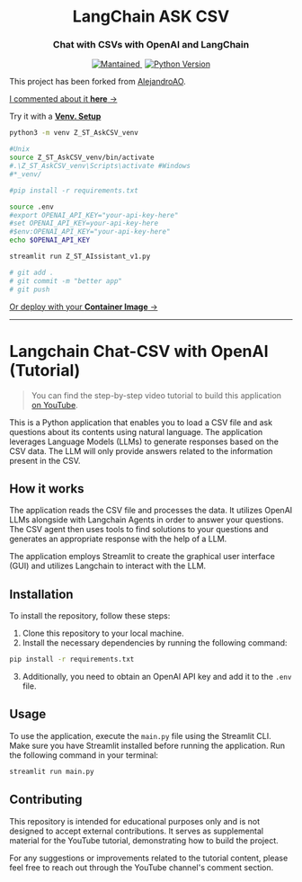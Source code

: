 <div align="center">
  <h1>LangChain ASK CSV</h1>
</div>

<div align="center">
  <h3>Chat with CSVs with OpenAI and LangChain</h3>
</div>


<div align="center">
  <a href="https://github.com/JAlcocerT/Streamlit-AIssistant" style="margin-right: 5px;">
    <img alt="Mantained" src="https://img.shields.io/badge/Maintained%3F-yes-green.svg" />
  </a>
  <a href="https://www.python.org/downloads/release">
    <img alt="Python Version" src="https://img.shields.io/badge/python-3.10-blue.svg" />
  </a>
</div>

This project has been forked from [AlejandroAO](https://github.com/alejandro-ao/langchain-ask-csv).

[I commented about it **here** →](https://jalcocert.github.io//JAlcocerT/how-to-chat-with-pdfs)

Try it with a [**Venv. Setup**](https://jalcocert.github.io/JAlcocerT/useful-python-stuff/)
```sh
python3 -m venv Z_ST_AskCSV_venv

#Unix
source Z_ST_AskCSV_venv/bin/activate
#.\Z_ST_AskCSV_venv\Scripts\activate #Windows
#*_venv/

#pip install -r requirements.txt

source .env
#export OPENAI_API_KEY="your-api-key-here"
#set OPENAI_API_KEY=your-api-key-here
#$env:OPENAI_API_KEY="your-api-key-here"
echo $OPENAI_API_KEY

streamlit run Z_ST_AIssistant_v1.py

# git add .
# git commit -m "better app"
# git push
```

[Or deploy with your **Container Image** →](https://github.com/JAlcocerT/langchain-ask-csv/Z_Deploy_Me)


---

# Langchain Chat-CSV with OpenAI (Tutorial)
> You can find the step-by-step video tutorial to build this application [on YouTube](https://youtu.be/tjeti5vXWOU).

This is a Python application that enables you to load a CSV file and ask questions about its contents using natural language. The application leverages Language Models (LLMs) to generate responses based on the CSV data. The LLM will only provide answers related to the information present in the CSV.

## How it works

The application reads the CSV file and processes the data. It utilizes OpenAI LLMs alongside with Langchain Agents in order to answer your questions. The CSV agent then uses tools to find solutions to your questions and generates an appropriate response with the help of a LLM.

The application employs Streamlit to create the graphical user interface (GUI) and utilizes Langchain to interact with the LLM.

## Installation

To install the repository, follow these steps:

1. Clone this repository to your local machine.
2. Install the necessary dependencies by running the following command:

```sh
pip install -r requirements.txt
```

3. Additionally, you need to obtain an OpenAI API key and add it to the `.env` file.

## Usage

To use the application, execute the `main.py` file using the Streamlit CLI. Make sure you have Streamlit installed before running the application. Run the following command in your terminal:

```sh
streamlit run main.py
```

## Contributing
This repository is intended for educational purposes only and is not designed to accept external contributions. It serves as supplemental material for the YouTube tutorial, demonstrating how to build the project.

For any suggestions or improvements related to the tutorial content, please feel free to reach out through the YouTube channel's comment section.